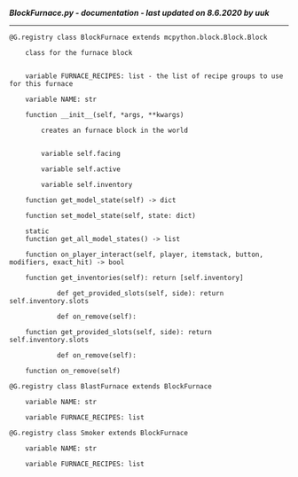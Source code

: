 ***BlockFurnace.py - documentation - last updated on 8.6.2020 by uuk***
___

    @G.registry class BlockFurnace extends mcpython.block.Block.Block
        
        class for the furnace block


        variable FURNACE_RECIPES: list - the list of recipe groups to use for this furnace

        variable NAME: str

        function __init__(self, *args, **kwargs)
            
            creates an furnace block in the world


            variable self.facing

            variable self.active

            variable self.inventory

        function get_model_state(self) -> dict

        function set_model_state(self, state: dict)

        static
        function get_all_model_states() -> list

        function on_player_interact(self, player, itemstack, button, modifiers, exact_hit) -> bool

        function get_inventories(self): return [self.inventory]
                
                def get_provided_slots(self, side): return self.inventory.slots
                
                def on_remove(self):

        function get_provided_slots(self, side): return self.inventory.slots
                
                def on_remove(self):

        function on_remove(self)

    @G.registry class BlastFurnace extends BlockFurnace

        variable NAME: str

        variable FURNACE_RECIPES: list

    @G.registry class Smoker extends BlockFurnace

        variable NAME: str

        variable FURNACE_RECIPES: list